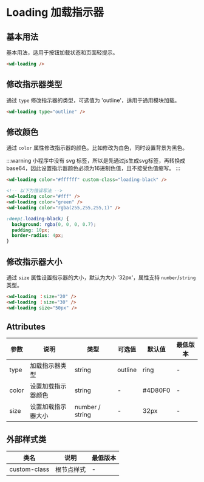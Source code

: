 <frame/>

#  Loading 加载指示器


## 基本用法

基本用法，适用于按钮加载状态和页面轻提示。

```html
<wd-loading />
```

## 修改指示器类型

通过 `type` 修改指示器的类型，可选值为 'outline'，适用于通用模块加载。

```html
<wd-loading type="outline" />
```

## 修改颜色

通过 `color` 属性修改指示器的颜色。比如修改为白色，同时设置背景为黑色。

:::warning
小程序中没有 svg 标签，所以是先通过js生成svg标签，再转换成 base64，因此设置指示器颜色必须为16进制色值，且不接受色值缩写。
:::

```html
<wd-loading color="#ffffff" custom-class="loading-black" />

<!-- 以下为错误写法 -->
<wd-loading color="#fff" />
<wd-loading color="green" />
<wd-loading color="rgba(255,255,255,1)" />
```

```scss
:deep(.loading-black) {
  background: rgba(0, 0, 0, 0.7);
  padding: 10px;
  border-radius: 4px;
}
```

## 修改指示器大小

通过 `size` 属性设置指示器的大小，默认为大小 '32px'，属性支持 `number`/`string` 类型。

```html
<wd-loading ：size="20" />
<wd-loading ：size="30" />
<wd-loading size="50px" />
```

## Attributes

| 参数 | 说明 | 类型 | 可选值 | 默认值 | 最低版本 |
|-----|------|-----|-------|-------|---------|
| type | 加载指示器类型 | string | outline | ring | - |
| color | 设置加载指示器颜色 | string | - | #4D80F0 | - |
| size | 设置加载指示器大小 | number / string | - | 32px | - |

## 外部样式类

| 类名 | 说明 | 最低版本 |
|-----|------|--------|
| custom-class | 根节点样式 | - |
